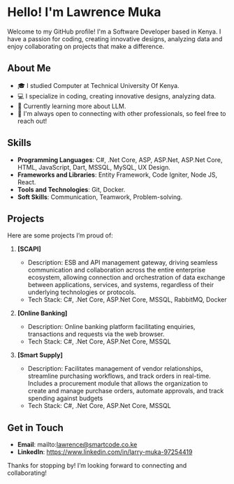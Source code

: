 # Hello! I'm Lawrence Muka

Welcome to my GitHub profile! I'm a Software Developer based in Kenya. I have a passion for coding, creating innovative designs, analyzing data and enjoy collaborating on projects that make a difference.

## About Me

- 🎓 I studied Computer at Technical University Of Kenya.
- 💻 I specialize in coding, creating innovative designs, analyzing data.
- 🌱 Currently learning more about LLM.
- 🤝 I'm always open to connecting with other professionals, so feel free to reach out!

## Skills

- **Programming Languages**: C#, .Net Core, ASP, ASP.Net, ASP.Net Core, HTML, JavaScript, Dart, MSSQL, MySQL, UX Design.
- **Frameworks and Libraries**: Entity Framework, Code Igniter, Node JS, React.
- **Tools and Technologies**:  Git, Docker.
- **Soft Skills**: Communication, Teamwork, Problem-solving.

## Projects

Here are some projects I’m proud of:

1. **[SCAPI]**
   - Description: ESB and API management gateway, driving seamless communication and collaboration across the entire enterprise ecosystem, allowing connection and orchestration of data exchange between applications, services, and systems, regardless of their underlying technologies or protocols.
   - Tech Stack: C#, .Net Core, ASP.Net Core, MSSQL, RabbitMQ, Docker

2. **[Online Banking]**
   - Description: Online banking platform facilitating enquiries, transactions and requests via the web browser.
   - Tech Stack: C#, .Net Core, ASP.Net Core, MSSQL

3. **[Smart Supply]**
   - Description: Facilitates management of vendor relationships, streamline purchasing workflows, and track orders in real-time. Includes a procurement module that allows the organization to create and manage purchase orders, automate approvals, and track spending against budgets
   - Tech Stack: C#, .Net Core, ASP.Net Core, MSSQL

## Get in Touch

- **Email**: mailto:lawrence@smartcode.co.ke
- **LinkedIn**: https://www.linkedin.com/in/larry-muka-97254419

Thanks for stopping by! I’m looking forward to connecting and collaborating!
